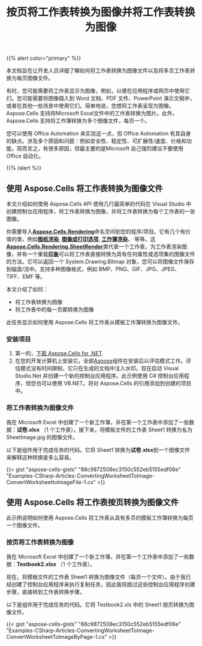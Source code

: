 ﻿---
title: 按页将工作表转换为图像并将工作表转换为图像
type: docs
weight: 80
url: /zh/net/converting-worksheet-to-image-and-worksheet-to-image-by-page/
---
{{% alert color="primary" %}}

本文档旨在让开发人员详细了解如何将工作表转换为图像文件以及将多页工作表转换为每页图像文件。

有时，您可能需要将工作表显示为图像，例如，以便在应用程序或网页中使用它们。您可能需要将图像插入到 Word 文档、PDF 文件、PowerPoint 演示文稿中，或者在其他一些场景中使用它们。简单地说，您想将工作表呈现为图像。 Aspose.Cells 支持将Microsoft Excel文件中的工作表转换为图片。此外，Aspose.Cells 支持将工作簿转换为多个图像文件，每页一个。

您可以使用 Office Automation 来实现这一点，但 Office Automation 有其自身的缺点。涉及多个原因和问题：例如安全性、稳定性、可扩展性/速度、价格和功能。简而言之，有很多原因，但最主要的是Microsoft 自己强烈建议不要使用Office 自动化。

{{% /alert %}}

## **使用 Aspose.Cells 将工作表转换为图像文件**

本文介绍如何使用 Aspose.Cells API 使用几行最简单的代码在 Visual Studio 中创建控制台应用程序，将工作表转换为图像，并将工作表转换为每个工作表的一张图像。

你需要导入[**Aspose.Cells.Rendering**](https://reference.aspose.com/cells/net/aspose.cells.rendering)命名空间到您的程序/项目。它有几个有价值的类，例如[**图纸渲染**](https://reference.aspose.com/cells/net/aspose.cells.rendering/sheetrender), [**图像或打印选项**](https://reference.aspose.com/cells/net/aspose.cells.rendering/imageorprintoptions), [**工作簿渲染**](https://reference.aspose.com/cells/net/aspose.cells.rendering/workbookrender)， 等等。这[**Aspose.Cells.Rendering.SheetRender**](https://reference.aspose.com/cells/net/aspose.cells.rendering/sheetrender)类代表一个工作表，为工作表渲染图像，并有一个重载[**印象**](https://reference.aspose.com/cells/net/aspose.cells.rendering/sheetrender/methods/toimage/index)可以将工作表直接转换为具有任何属性或选项集的图像文件的方法。它可以返回一个 System.Drawing.Bitmap 对象，您可以将图像文件保存到磁盘/流中。支持多种图像格式，例如 BMP、PNG、GIF、JPG、JPEG、TIFF、EMF 等。

本文介绍了如何：

- 将工作表转换为图像
- 将工作表中的每一页都转换为图像

此任务显示如何使用 Aspose.Cells 将工作表从模板工作簿转换为图像文件。

### **安装项目**

1. 第一的，[下载 Aspose.Cells for .NET](https://downloads.aspose.com/cells/net).
1. 在您的开发计算机上安装它。全部[Aspose](http://www.aspose.com/)组件在安装后以评估模式工作。评估模式没有时间限制，它只在生成的文档中注入水印。现在启动 Visual Studio.Net 并创建一个新的控制台应用程序。此示例使用 C# 控制台应用程序，但您也可以使用 VB.NET。将对 Aspose.Cells 的引用添加到创建的项目中。

### **将工作表转换为图像文件**

我在 Microsoft Excel 中创建了一个新工作簿，并在第一个工作表中添加了一些数据：**试卷.xlsx** （1 个工作表）。接下来，将模板文件的工作表 Sheet1 转换为名为 SheetImage.jpg 的图像文件。

以下是组件用于完成任务的代码。它将 Sheet1 转换为**试卷.xlsx**到一个图像文件来解释这种转换是多么容易。

{{< gist "aspose-cells-gists" "88c9872508ec3150c552eb5155edf06e" "Examples-CSharp-Articles-ConvertingWorksheetToImage-ConvertWorksheettoImageFile-1.cs" >}}

## **使用 Aspose.Cells 将工作表按页转换为图像文件**

此示例说明如何使用 Aspose.Cells 将工作表从具有多页的模板工作簿转换为每页一个图像文件。

### **按页将工作表转换为图像**

我在 Microsoft Excel 中创建了一个新工作簿，并在第一个工作表中添加了一些数据：**Testbook2.xlsx** （1 个工作表）。

现在，将模板文件的工作表 Sheet1 转换为图像文件（每页一个文件）。由于我已经创建了控制台应用程序来执行复制任务，因此我将跳过这些控制台应用程序创建步骤，直接转到工作表转换步骤。

以下是组件用于完成任务的代码。它将 Testbook2.xls 中的 Sheet1 按页转换为图像文件。

{{< gist "aspose-cells-gists" "88c9872508ec3150c552eb5155edf06e" "Examples-CSharp-Articles-ConvertingWorksheetToImage-ConvertWorksheetToImageByPage-1.cs" >}}

